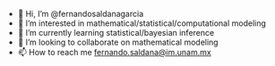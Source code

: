 - 👋 Hi, I’m @fernandosaldanagarcia
- 👀 I’m interested in mathematical/statistical/computational modeling
- 🌱 I’m currently learning statistical/bayesian inference
- 💞️ I’m looking to collaborate on mathematical modeling
- 📫 How to reach me fernando.saldana@im.unam.mx

<!---
fernandosaldanagarcia/fernandosaldanagarcia is a ✨ special ✨ repository because its `README.md` (this file) appears on your GitHub profile.
You can click the Preview link to take a look at your changes.
--->
